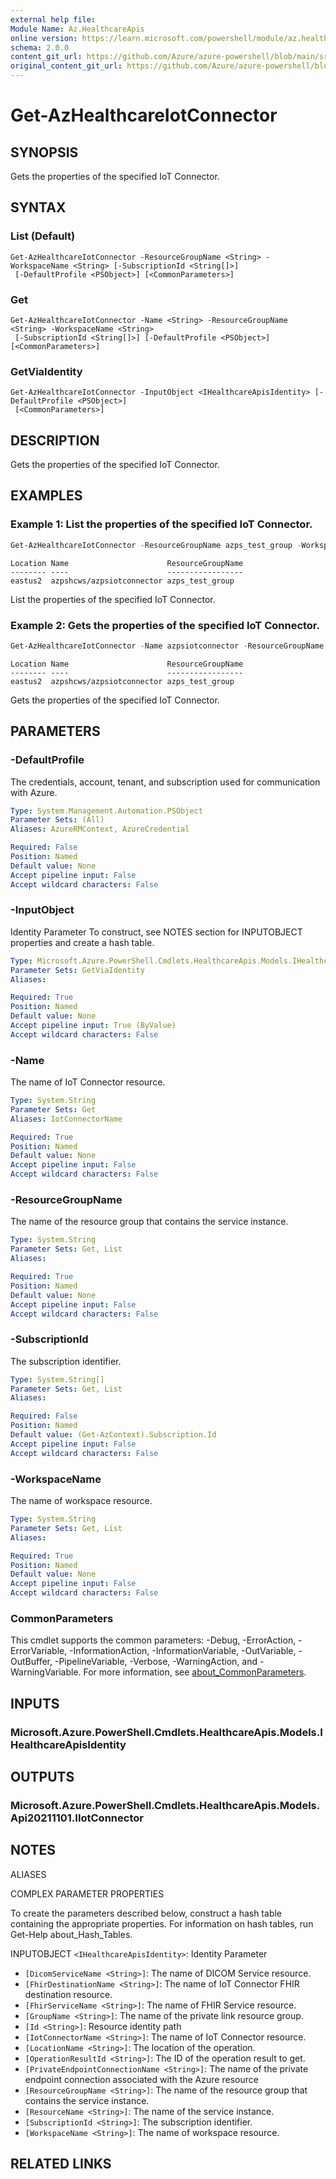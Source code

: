 ```yaml
---
external help file:
Module Name: Az.HealthcareApis
online version: https://learn.microsoft.com/powershell/module/az.healthcareapis/get-azhealthcareiotconnector
schema: 2.0.0
content_git_url: https://github.com/Azure/azure-powershell/blob/main/src/HealthcareApis/help/Get-AzHealthcareIotConnector.md
original_content_git_url: https://github.com/Azure/azure-powershell/blob/main/src/HealthcareApis/help/Get-AzHealthcareIotConnector.md
---
```


# Get-AzHealthcareIotConnector

## SYNOPSIS
Gets the properties of the specified IoT Connector.

## SYNTAX

### List (Default)
```
Get-AzHealthcareIotConnector -ResourceGroupName <String> -WorkspaceName <String> [-SubscriptionId <String[]>]
 [-DefaultProfile <PSObject>] [<CommonParameters>]
```

### Get
```
Get-AzHealthcareIotConnector -Name <String> -ResourceGroupName <String> -WorkspaceName <String>
 [-SubscriptionId <String[]>] [-DefaultProfile <PSObject>] [<CommonParameters>]
```

### GetViaIdentity
```
Get-AzHealthcareIotConnector -InputObject <IHealthcareApisIdentity> [-DefaultProfile <PSObject>]
 [<CommonParameters>]
```

## DESCRIPTION
Gets the properties of the specified IoT Connector.

## EXAMPLES

### Example 1: List the properties of the specified IoT Connector.
```powershell
Get-AzHealthcareIotConnector -ResourceGroupName azps_test_group -WorkspaceName azpshcws
```

```output
Location Name                      ResourceGroupName
-------- ----                      -----------------
eastus2  azpshcws/azpsiotconnector azps_test_group
```

List the properties of the specified IoT Connector.

### Example 2: Gets the properties of the specified IoT Connector.
```powershell
Get-AzHealthcareIotConnector -Name azpsiotconnector -ResourceGroupName azps_test_group -WorkspaceName azpshcws
```

```output
Location Name                      ResourceGroupName
-------- ----                      -----------------
eastus2  azpshcws/azpsiotconnector azps_test_group
```

Gets the properties of the specified IoT Connector.

## PARAMETERS

### -DefaultProfile
The credentials, account, tenant, and subscription used for communication with Azure.

```yaml
Type: System.Management.Automation.PSObject
Parameter Sets: (All)
Aliases: AzureRMContext, AzureCredential

Required: False
Position: Named
Default value: None
Accept pipeline input: False
Accept wildcard characters: False
```

### -InputObject
Identity Parameter
To construct, see NOTES section for INPUTOBJECT properties and create a hash table.

```yaml
Type: Microsoft.Azure.PowerShell.Cmdlets.HealthcareApis.Models.IHealthcareApisIdentity
Parameter Sets: GetViaIdentity
Aliases:

Required: True
Position: Named
Default value: None
Accept pipeline input: True (ByValue)
Accept wildcard characters: False
```

### -Name
The name of IoT Connector resource.

```yaml
Type: System.String
Parameter Sets: Get
Aliases: IotConnectorName

Required: True
Position: Named
Default value: None
Accept pipeline input: False
Accept wildcard characters: False
```

### -ResourceGroupName
The name of the resource group that contains the service instance.

```yaml
Type: System.String
Parameter Sets: Get, List
Aliases:

Required: True
Position: Named
Default value: None
Accept pipeline input: False
Accept wildcard characters: False
```

### -SubscriptionId
The subscription identifier.

```yaml
Type: System.String[]
Parameter Sets: Get, List
Aliases:

Required: False
Position: Named
Default value: (Get-AzContext).Subscription.Id
Accept pipeline input: False
Accept wildcard characters: False
```

### -WorkspaceName
The name of workspace resource.

```yaml
Type: System.String
Parameter Sets: Get, List
Aliases:

Required: True
Position: Named
Default value: None
Accept pipeline input: False
Accept wildcard characters: False
```

### CommonParameters
This cmdlet supports the common parameters: -Debug, -ErrorAction, -ErrorVariable, -InformationAction, -InformationVariable, -OutVariable, -OutBuffer, -PipelineVariable, -Verbose, -WarningAction, and -WarningVariable. For more information, see [about_CommonParameters](http://go.microsoft.com/fwlink/?LinkID=113216).

## INPUTS

### Microsoft.Azure.PowerShell.Cmdlets.HealthcareApis.Models.IHealthcareApisIdentity

## OUTPUTS

### Microsoft.Azure.PowerShell.Cmdlets.HealthcareApis.Models.Api20211101.IIotConnector

## NOTES

ALIASES

COMPLEX PARAMETER PROPERTIES

To create the parameters described below, construct a hash table containing the appropriate properties. For information on hash tables, run Get-Help about_Hash_Tables.


INPUTOBJECT `<IHealthcareApisIdentity>`: Identity Parameter
  - `[DicomServiceName <String>]`: The name of DICOM Service resource.
  - `[FhirDestinationName <String>]`: The name of IoT Connector FHIR destination resource.
  - `[FhirServiceName <String>]`: The name of FHIR Service resource.
  - `[GroupName <String>]`: The name of the private link resource group.
  - `[Id <String>]`: Resource identity path
  - `[IotConnectorName <String>]`: The name of IoT Connector resource.
  - `[LocationName <String>]`: The location of the operation.
  - `[OperationResultId <String>]`: The ID of the operation result to get.
  - `[PrivateEndpointConnectionName <String>]`: The name of the private endpoint connection associated with the Azure resource
  - `[ResourceGroupName <String>]`: The name of the resource group that contains the service instance.
  - `[ResourceName <String>]`: The name of the service instance.
  - `[SubscriptionId <String>]`: The subscription identifier.
  - `[WorkspaceName <String>]`: The name of workspace resource.

## RELATED LINKS

